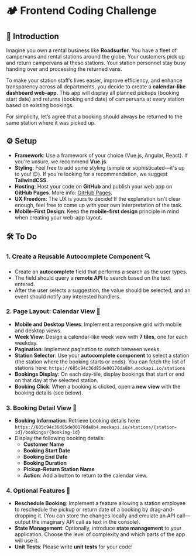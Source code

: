 # 🏕️ Frontend Coding Challenge

## 📜 Introduction

Imagine you own a rental business like **Roadsurfer**. You have a fleet of campervans and rental stations around the globe. Your customers pick up and return campervans at these stations. Your station personnel stay busy handing over and processing the returned vans.

To make your station staff’s lives easier, improve efficiency, and enhance transparency across all departments, you decide to create a **calendar-like dashboard web-app**. This app will display all planned pickups (booking start date) and returns (booking end date) of campervans at every station based on existing bookings.

For simplicity, let’s agree that a booking should always be returned to the same station where it was picked up.

## ⚙️ Setup

- **Framework**: Use a framework of your choice (Vue.js, Angular, React). If you're unsure, we recommend **Vue.js**.
- **Styling**: Feel free to add some styling (simple or sophisticated—it's up to you! 😉). If you're looking for a recommendation, we suggest **TailwindCSS**.
- **Hosting**: Host your code on **GitHub** and publish your web app on **GitHub Pages**. More info: [GitHub Pages](https://pages.github.com/).
- **UX Freedom**: The UX is yours to decide! If the explanation isn't clear enough, feel free to come up with your own interpretation of the task.
- **Mobile-First Design**: Keep the **mobile-first design** principle in mind when creating your web-app layout.

## 🛠️ To Do

### 1. **Create a Reusable Autocomplete Component** 🔍
- Create an **autocomplete** field that performs a search as the user types.
- The field should query a **remote API** to search based on the text entered.
- After the user selects a suggestion, the value should be selected, and an event should notify any interested handlers.

### 2. **Page Layout: Calendar View 📅**
- **Mobile and Desktop Views**: Implement a responsive grid with mobile and desktop views.
- **Week View**: Design a calendar-like week view with **7 tiles**, one for each weekday.
- **Pagination**: Implement pagination to switch between weeks.
- **Station Selector**: Use your **autocomplete component** to select a station (the station where the booking starts or ends). You can fetch the list of stations here: `https://605c94c36d85de00170da8b4.mockapi.io/stations`
- **Bookings Display**: On each day-tile, display bookings that start or end on that day at the selected station.
- **Booking Click**: When a booking is clicked, open a **new view** with the booking details (see below).

### 3. **Booking Detail View 📝**
- **Booking Information**: Retrieve booking details here: `https://605c94c36d85de00170da8b4.mockapi.io/stations/{station-id}/bookings/{booking-id}`
- Display the following booking details:
  - **Customer Name**
  - **Booking Start Date**
  - **Booking End Date**
  - **Booking Duration**
  - **Pickup-Return Station Name**
  - **Action**: Add a button to return to the calendar view.

### 4. **Optional Features 🎯**
- **Reschedule Booking**: Implement a feature allowing a station employee to reschedule the pickup or return date of a booking by drag-and-dropping it. (You can store the changes locally and emulate an API call—output the imaginary API call as text in the console).
- **State Management**: Optionally, introduce **state management** to your application. Choose the level of complexity and which parts of the app will use it.
- **Unit Tests**: Please write **unit tests** for your code! 
